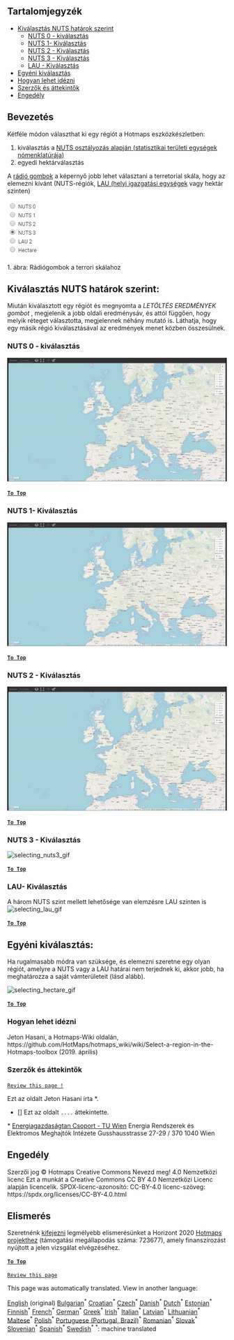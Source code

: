 <h2> Tartalomjegyzék </h2><ul><li> <a href="#Selection-by-NUTS-boundaries">Kiválasztás NUTS határok szerint</a> <ul><li> <a href="#NUTS-0--Selection">NUTS 0 - kiválasztás</a> </li><li> <a href="#NUTS-1--Selection">NUTS 1- Kiválasztás</a> </li><li> <a href="#NUTS-2--Selection">NUTS 2 - Kiválasztás</a> </li><li> <a href="#NUTS-3--Selection">NUTS 3 - Kiválasztás</a> </li><li> <a href="#LAU--Selection">LAU - Kiválasztás</a> </li></ul></li><li> <a href="#Custom-Selection">Egyéni kiválasztás</a> </li><li> <a href="#How-to-cite">Hogyan lehet idézni</a> </li><li> <a href="#Authors-and-reviewers">Szerzők és áttekintők</a> </li><li> <a href="#License">Engedély</a> </li></ul><h2> Bevezetés </h2><p> Kétféle módon választhat ki egy régiót a Hotmaps eszközkészletben: </p><ol><li> kiválasztás a <a href="https://ec.europa.eu/eurostat/web/nuts/background">NUTS osztályozás alapján (statisztikai területi egységek nómenklatúrája)</a> </li><li> egyedi hektárválasztás </li></ol><p> A <a href="#Fig1">rádió gombok</a> a képernyő jobb lehet választani a terretorial skála, hogy az elemezni kívánt (NUTS-régiók, <a href="https://ec.europa.eu/eurostat/web/nuts/local-administrative-units">LAU (helyi igazgatási egységek</a> vagy hektár szinten) </p><p> <a name="Fig1"><img alt="radio_buttons_png" src="https://github.com/HotMaps/hotmaps_wiki/blob/master/Images/general_tool_functionalities_and_structure/radio_buttons.png"/></a> </p><p> 1. ábra: Rádiógombok a terrori skálahoz </p><h2> Kiválasztás NUTS határok szerint: </h2><p> Miután kiválasztott egy régiót és megnyomta a <em>LETÖLTÉS EREDMÉNYEK gombot</em> , megjelenik a jobb oldali eredménysáv, és attól függően, hogy melyik réteget választotta, megjelennek néhány mutató is. Láthatja, hogy egy másik régió kiválasztásával az eredmények menet közben összesülnek. </p><h3> NUTS 0 - kiválasztás </h3><p><img alt="selecting_nuts0_gif" src="https://github.com/HotMaps/hotmaps_wiki/blob/master/Images/general_tool_functionalities_and_structure/selecting_nuts0.gif"/></p><p><ins> <code><strong><a href="#table-of-contents">To Top</a></strong></code> </ins> </p><h3> NUTS 1- Kiválasztás </h3><p><img alt="selecting_nuts1_gif" src="https://github.com/HotMaps/hotmaps_wiki/blob/master/Images/general_tool_functionalities_and_structure/selecting_nuts1.gif"/></p><p><ins> <code><strong><a href="#table-of-contents">To Top</a></strong></code> </ins> </p><h3> NUTS 2 - Kiválasztás </h3><p><img alt="selecting_nuts2_gif" src="https://github.com/HotMaps/hotmaps_wiki/blob/master/Images/general_tool_functionalities_and_structure/selecting_nuts2.gif"/></p><p><ins> <code><strong><a href="#table-of-contents">To Top</a></strong></code> </ins> </p><h3> NUTS 3 - Kiválasztás </h3><p><img alt="selecting_nuts3_gif" src="https://github.com/HotMaps/hotmaps_wiki/blob/master/Images/general_tool_functionalities_and_structure/selecting_nuts3.gif"/></p><p><ins> <code><strong><a href="#table-of-contents">To Top</a></strong></code> </ins> </p><h3> LAU- Kiválasztás </h3><p> A három NUTS szint mellett lehetősége van elemzésre LAU szinten is <img alt="selecting_lau_gif" src="https://github.com/HotMaps/hotmaps_wiki/blob/master/Images/general_tool_functionalities_and_structure/selecting_lau.gif"/></p><p><ins> <code><strong><a href="#table-of-contents">To Top</a></strong></code> </ins> </p><h2> Egyéni kiválasztás: </h2><p> Ha rugalmasabb módra van szüksége, és elemezni szeretne egy olyan régiót, amelyre a NUTS vagy a LAU határai nem terjednek ki, akkor jobb, ha meghatározza a saját vámterületeit (lásd alább). </p><p><img alt="selecting_hectare_gif" src="https://github.com/HotMaps/hotmaps_wiki/blob/master/Images/general_tool_functionalities_and_structure/selecting_hectare.gif"/></p><p><ins> <code><strong><a href="#table-of-contents">To Top</a></strong></code> </ins> </p><h3> Hogyan lehet idézni </h3><p> Jeton Hasani, a Hotmaps-Wiki oldalán, https://github.com/HotMaps/hotmaps_wiki/wiki/Select-a-region-in-the-Hotmaps-toolbox (2019. április) </p><h3> Szerzők és áttekintők </h3><p> <code><a href="https://github.com/HotMaps/hotmaps_wiki/wiki/How-to-select-a-region-in-the-Hotmaps-toolbox/_edit">Review this page !</a></code> </p> <p> Ezt az oldalt Jeton Hasani írta *. </p><ul><li> [] Ezt az oldalt <code>....</code> áttekintette. </li></ul><p> * <a href="https://eeg.tuwien.ac.at/">Energiagazdaságtan Csoport - TU Wien</a> Energia Rendszerek és Elektromos Meghajtók Intézete Gusshausstrasse 27-29 / 370 1040 Wien </p><h2> Engedély </h2><p> Szerzői jog © Hotmaps Creative Commons Nevezd meg! 4.0 Nemzetközi licenc Ezt a munkát a Creative Commons CC BY 4.0 Nemzetközi Licenc alapján licencelik. SPDX-licenc-azonosító: CC-BY-4.0 licenc-szöveg: https://spdx.org/licenses/CC-BY-4.0.html </p><h2> Elismerés </h2><p> Szeretnénk <a href="https://www.hotmaps-project.eu">kifejezni</a> legmélyebb elismerésünket a Horizont 2020 <a href="https://www.hotmaps-project.eu">Hotmaps projekthez</a> (támogatási megállapodás száma: 723677), amely finanszírozást nyújtott a jelen vizsgálat elvégzéséhez. </p><p><ins> <code><strong><a href="#table-of-contents">To Top</a></strong></code> </ins> </p><p> <code><a href="https://github.com/HotMaps/hotmaps_wiki/wiki/How-to-select-a-region-in-the-Hotmaps-toolbox/_edit">Review this page</a></code> </p>

This page was automatically translated. View in another language:

[English](en-Select-a-region-in-the-Hotmaps-toolbox) (original) [Bulgarian](bg-Select-a-region-in-the-Hotmaps-toolbox)<sup>\*</sup> [Croatian](hr-Select-a-region-in-the-Hotmaps-toolbox)<sup>\*</sup> [Czech](cs-Select-a-region-in-the-Hotmaps-toolbox)<sup>\*</sup> [Danish](da-Select-a-region-in-the-Hotmaps-toolbox)<sup>\*</sup> [Dutch](nl-Select-a-region-in-the-Hotmaps-toolbox)<sup>\*</sup> [Estonian](et-Select-a-region-in-the-Hotmaps-toolbox)<sup>\*</sup> [Finnish](fi-Select-a-region-in-the-Hotmaps-toolbox)<sup>\*</sup> [French](fr-Select-a-region-in-the-Hotmaps-toolbox)<sup>\*</sup> [German](de-Select-a-region-in-the-Hotmaps-toolbox)<sup>\*</sup> [Greek](el-Select-a-region-in-the-Hotmaps-toolbox)<sup>\*</sup>  [Irish](ga-Select-a-region-in-the-Hotmaps-toolbox)<sup>\*</sup> [Italian](it-Select-a-region-in-the-Hotmaps-toolbox)<sup>\*</sup> [Latvian](lv-Select-a-region-in-the-Hotmaps-toolbox)<sup>\*</sup> [Lithuanian](lt-Select-a-region-in-the-Hotmaps-toolbox)<sup>\*</sup> [Maltese](mt-Select-a-region-in-the-Hotmaps-toolbox)<sup>\*</sup> [Polish](pl-Select-a-region-in-the-Hotmaps-toolbox)<sup>\*</sup> [Portuguese (Portugal, Brazil)](pt-Select-a-region-in-the-Hotmaps-toolbox)<sup>\*</sup> [Romanian](ro-Select-a-region-in-the-Hotmaps-toolbox)<sup>\*</sup> [Slovak](sk-Select-a-region-in-the-Hotmaps-toolbox)<sup>\*</sup> [Slovenian](sl-Select-a-region-in-the-Hotmaps-toolbox)<sup>\*</sup> [Spanish](es-Select-a-region-in-the-Hotmaps-toolbox)<sup>\*</sup> [Swedish](sv-Select-a-region-in-the-Hotmaps-toolbox)<sup>\*</sup>
<sup>\*</sup>: machine translated
